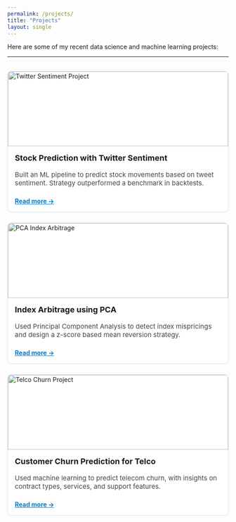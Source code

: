 ```yaml
---
permalink: /projects/
title: "Projects"
layout: single
---
```



Here are some of my recent data science and machine learning projects:

---

<style>
.project-grid {
  display: grid;
  grid-template-columns: repeat(auto-fit, minmax(280px, 1fr));
  gap: 1.5rem;
  margin-top: 2rem;
}

.project-card {
  border: 1px solid #ddd;
  border-radius: 8px;
  overflow: hidden;
  background: #fff;
  transition: box-shadow 0.2s ease-in-out;
}

.project-card:hover {
  box-shadow: 0 2px 12px rgba(0, 0, 0, 0.1);
}

.project-card img {
  width: 100%;
  height: 170px;
  object-fit: cover;
}

.project-card-content {
  padding: 1rem;
}

.project-card h3 {
  margin-top: 0;
  font-size: 18px;
}

.project-card p {
  font-size: 15px;
  color: #444;
}

.project-card a {
  display: inline-block;
  margin-top: 0.5rem;
  font-weight: bold;
  color: #007acc;
}
</style>

<div style="max-width: 1500px; margin: 0 auto;">
  <div class="project-grid">
    <div class="project-card">
      <img src="{{ '/assets/images/nlp.jpg' | relative_url }}" alt="Twitter Sentiment Project">
      <div class="project-card-content">
        <h3>Stock Prediction with Twitter Sentiment</h3>
        <p>Built an ML pipeline to predict stock movements based on tweet sentiment. Strategy outperformed a benchmark in backtests.</p>
        <a href="./project-twitter-sentiment">Read more →</a>
      </div>
    </div>

  <div class="project-card">
      <img src="{{ '/assets/images/pca_header.webp' | relative_url }}" alt="PCA Index Arbitrage">
      <div class="project-card-content">
        <h3>Index Arbitrage using PCA</h3>
        <p>Used Principal Component Analysis to detect index mispricings and design a z-score based mean reversion strategy.</p>
        <a href="./project-pca-strategy">Read more →</a>
      </div>
    </div>

  <div class="project-card">
    <img src="{{ '/assets/images/telco_header.png' | relative_url }}" alt="Telco Churn Project">
    <div class="project-card-content">
      <h3>Customer Churn Prediction for Telco</h3>
      <p>Used machine learning to predict telecom churn, with insights on contract types, services, and support features.</p>
      <a href="./project-telco-churn">Read more →</a>
    </div>
  </div>
</div>

  <!-- Add more cards here -->
</div>
